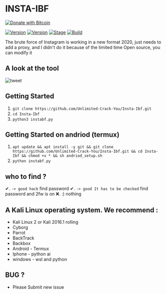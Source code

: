  # INSTA-IBF
[![Donate with Bitcoin](https://en.cryptobadges.io/badge/small/19KHPduHx2C8WAeq13b4xTsGocqq2PM5mN)](https://en.cryptobadges.io/donate/19KHPduHx2C8WAeq13b4xTsGocqq2PM5mN)


[![Version](https://img.shields.io/badge/instafb-2.0.0-brightgreen.svg?maxAge=259200)]()
[![Version](https://img.shields.io/badge/Codename-Pretty-red.svg?maxAge=259200)]()
[![Stage](https://img.shields.io/badge/Release-Stable-brightgreen.svg)]()
[![Build](https://img.shields.io/badge/Supported_OS-Linux&Win-orange.svg)]()

The brute force of Instagram is working in a new format 2020, just needs to add a proxy, and I didn't do it because of the limited time
Open source, you can modify it 

## A look at the tool

![tweet](./screen/1.png)


## Getting Started
1. ```git clone https://github.com/Unlimited-Crack-You/Insta-Ibf.git```
2. ```cd Insta-Ibf```
3. ```python3 instabf.py```

## Getting Started on andriod (termux)
1. ```apt update && apt install -y git && git clone https://github.com/Unlimited-Crack-You/Insta-Ibf.git && cd Insta-Ibf && chmod +x * && sh andriod_setup.sh```
2. ```python instabf.py```

## who to find ?
✔. ```-> good hack``` find password
✔. ```-> good It has to be checked``` find password and 2fw is on
❌. :) nothing 

## A Kali Linux operating system. We recommend :
- Kali Linux 2 or Kali 2016.1 rolling 
- Cyborg
- Parrot 
- BackTrack 
- Backbox  
- Android - Termux
- Iphone - python ai 
- windows - wsl and python
## BUG ? 
- Please Submit new issue 

